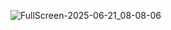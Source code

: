 ![FullScreen-2025-06-21_08-08-06](https://github.com/user-attachments/assets/11c2604f-cad8-4fe7-a4ea-c1e1bcb78810)
